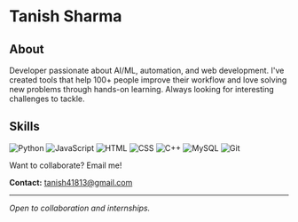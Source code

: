 # Tanish Sharma



## About
Developer passionate about AI/ML, automation, and web development. I've created tools that help 100+ people improve their workflow and love solving new problems through hands-on learning. Always looking for interesting challenges to tackle.

## Skills
![Python](https://img.shields.io/badge/-Python-3776AB?style=flat&logo=python&logoColor=white) ![JavaScript](https://img.shields.io/badge/-JavaScript-F7DF1E?style=flat&logo=javascript&logoColor=black) ![HTML](https://img.shields.io/badge/-HTML-E34F26?style=flat&logo=html5&logoColor=white) ![CSS](https://img.shields.io/badge/-CSS-1572B6?style=flat&logo=css3&logoColor=white) ![C++](https://img.shields.io/badge/-C++-00599C?style=flat&logo=c%2B%2B&logoColor=white) ![MySQL](https://img.shields.io/badge/-MySQL-4479A1?style=flat&logo=mysql&logoColor=white) ![Git](https://img.shields.io/badge/-Git-F05032?style=flat&logo=git&logoColor=white)

Want to collaborate? Email me!

**Contact:** tanish41813@gmail.com

---

*Open to collaboration and internships.*
